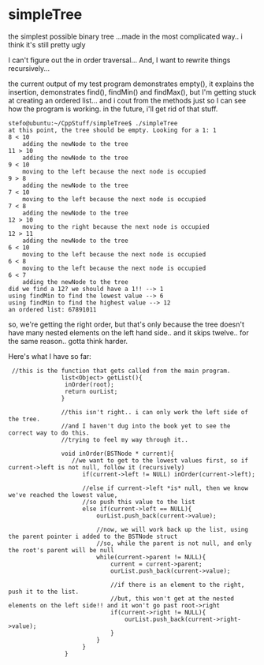 # simpleTree
the simplest possible binary tree
...made in the most complicated way.. i think it's still pretty ugly

I can't figure out the in order traversal... And, I want to rewrite things recursively...

the current output of my test program demonstrates empty(), it explains the insertion, demonstrates find(), findMin() and findMax(), but I'm getting stuck at creating an ordered list... and i cout from the methods just so I can see how the program is working. in the future, i'll get rid of that stuff.
```
stefo@ubuntu:~/CppStuff/simpleTree$ ./simpleTree
at this point, the tree should be empty. Looking for a 1: 1
8 < 10
	adding the newNode to the tree
11 > 10
	adding the newNode to the tree
9 < 10
	moving to the left because the next node is occupied
9 > 8
	adding the newNode to the tree
7 < 10
	moving to the left because the next node is occupied
7 < 8
	adding the newNode to the tree
12 > 10
	moving to the right because the next node is occupied
12 > 11
	adding the newNode to the tree
6 < 10
	moving to the left because the next node is occupied
6 < 8
	moving to the left because the next node is occupied
6 < 7
	adding the newNode to the tree
did we find a 12? we should have a 1!! --> 1
using findMin to find the lowest value --> 6
using findMin to find the highest value --> 12
an ordered list: 67891011
```
so, we're getting the right order, but that's only because the tree doesn't have many nested elements on the left hand side.. and it skips twelve.. for the same reason.. gotta think harder.

Here's what I have so far:

```
 //this is the function that gets called from the main program.
               list<Object> getList(){
               	inOrder(root);
               	return ourList;
               }
               
               //this isn't right.. i can only work the left side of the tree. 
               //and I haven't dug into the book yet to see the correct way to do this.
               //trying to feel my way through it..
               
               void inOrder(BSTNode * current){
               	  //we want to get to the lowest values first, so if current->left is not null, follow it (recursively)
                	 if(current->left != NULL) inOrder(current->left);
                	 
                	 //else if current->left *is* null, then we know we've reached the lowest value, 
                	 //so push this value to the list
                	 else if(current->left == NULL){ 
                	 	 ourList.push_back(current->value);
                	 	
                	 	 //now, we will work back up the list, using the parent pointer i added to the BSTNode struct
                	 	 //so, while the parent is not null, and only the root's parent will be null
                	 	 while(current->parent != NULL){
                	 		 current = current->parent;
                	 		 ourList.push_back(current->value);
                	 		
                	 		 //if there is an element to the right, push it to the list.
                	 		 //but, this won't get at the nested elements on the left side!! and it won't go past root->right
                	 		 if(current->right != NULL){
                	 			 ourList.push_back(current->right->value); 
                	 		 }
                	 	 }
                	 }
              	}
```


